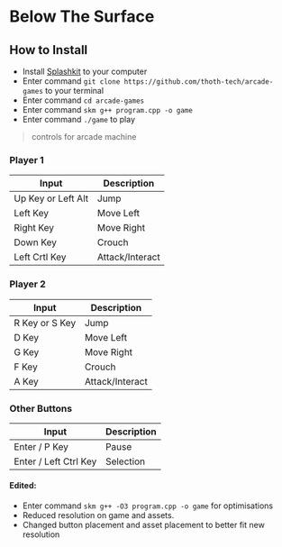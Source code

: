 # Below The Surface


## How to Install

- Install [Splashkit](https://www.splashkit.io) to your computer 
- Enter command `git clone https://github.com/thoth-tech/arcade-games` to your terminal
- Enter command `cd arcade-games`
- Enter command `skm g++ program.cpp -o game`
- Enter command `./game` to play

<!--
Orginal Controles for game updated to suit Arcade Machine
 ### **Player 1**   

| Input | Description |     
| --- | ----------- |   
| W Key | Jump |          
| A Key | Move Left |
| D Key | Move Right |          
| S Key | Crouch |
| F Key | Attack/Interact |

### **Player 2**  

| Input | Description |     
| --- | ----------- |   
| Up Arrow | Jump |          
| Left Arrow | Move Left |
| Right Arrow | Move Right |          
| Down Arrow | Crouch |
| L Key | Attack/Interact |

### **Other Buttons**

| Input | Description |     
| --- | ----------- |   
| Enter / H Key | Pause |          
| Enter / F Key | Selection | -->

> controls for arcade machine
### **Player 1**   

| Input | Description |     
| --- | ----------- |   
| Up Key or Left Alt| Jump |          
| Left Key | Move Left |
| Right Key | Move Right |          
| Down Key | Crouch |
| Left Crtl Key | Attack/Interact |

### **Player 2**  

| Input | Description |     
| --- | ----------- |   
| R Key or S Key| Jump |          
| D Key | Move Left |
| G Key | Move Right |          
| F Key | Crouch |
| A Key | Attack/Interact |

### **Other Buttons**

| Input | Description |     
| --- | ----------- |   
| Enter / P Key | Pause |          
| Enter / Left Ctrl Key | Selection |


#### Edited:

- Enter command `skm g++ -O3 program.cpp -o game` for optimisations
- Reduced resolution on game and assets.
- Changed button placement and asset placement to better fit new resolution